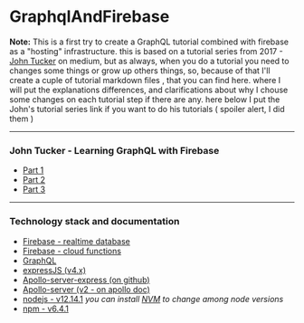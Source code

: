 # GraphqlAndFirebase

**Note:** This is a first try to create a GraphQL tutorial combined with firebase as a "hosting" infrastructure.
this is based on a tutorial series from 2017 - [John Tucker](https://codeburst.io/@johntucker_48673)
 on medium, but as always, when you do a tutorial you need to changes some things or grow up others things, so, because of that I'll create a cuple of tutorial markdown files , that you can find here.
where I will put the explanations differences, and clarifications about why I chouse some changes on each tutorial step if there are any.
here below I put the John's tutorial series link if you want to do his tutorials ( spoiler alert, I did them )

----

### John Tucker - Learning GraphQL with Firebase
- [Part 1](https://codeburst.io/learning-graphql-with-firebase-part-1-6cb0ae1499a4)
- [Part 2](https://codeburst.io/learning-graphql-with-firebase-part-2-5ec464be3543)
- [Part 3](https://codeburst.io/learning-graphql-with-firebase-part-3-34f8f5ee9a28)

----
### Technology stack and documentation

- [Firebase - realtime database](https://firebase.google.com/docs/database?authuser=0)
- [Firebase - cloud functions](https://firebase.google.com/docs/functions/get-started?authuser=0)
- [GraphQL](https://graphql.org/code/#javascript)
- [expressJS (v4.x)](https://expressjs.com/es/4x/api.html)
- [Apollo-server-express (on github)](https://github.com/apollographql/apollo-server/tree/master/packages/apollo-server-express)
- [Apollo-server (v2 - on apollo doc)](https://www.apollographql.com/docs/apollo-server/api/apollo-server/#usage)
- [nodejs - v12.14.1](https://nodejs.org/es/download/) _you can install [NVM](https://github.com/nvm-sh/nvm#usage) to change among node versions_
- [npm - v6.4.1]()

